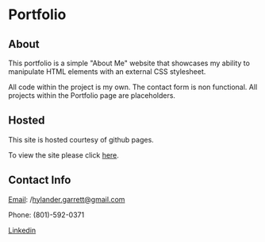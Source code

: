 # Portfolio

## About
This portfolio is a simple "About Me" website that showcases my ability to manipulate HTML elements with an external CSS stylesheet. 

All code within the project is my own. The contact form is non functional. All projects within the Portfolio page are placeholders.

## Hosted

This site is hosted courtesy of github pages.

To view the site please click [here](https://meta-byte.github.io/).

## Contact Info

[Email](mailto:hylander.garrett@gmail.com): /hylander.garrett@gmail.com

Phone: (801)-592-0371

[Linkedin](https://www.linkedin.com/in/garrett-h-859007a0/)
